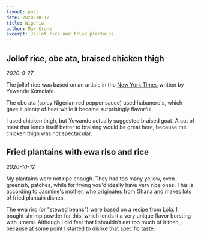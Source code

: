 ```yaml
---
layout: post
date: 2020-10-12
title: Nigeria
author: Max Crone
excerpt: Jollof rice and fried plantains.
---
```

## Jollof rice, obe ata, braised chicken thigh
*2020-9-27*

The jollof rice was based on an article in the [New York Times](https://cooking.nytimes.com/recipes/1020288-jollof-rice) written by Yewande Komolafe.

The obe ata (spicy Nigerian red pepper sauce) used habanero's, which gave it plenty of heat while it became surprisingly flavorful.

I used chicken thigh, but Yewande actually suggested braised goat. A cut of meat that lends itself better to braising would be great here, because the chicken thigh was not spectacular.

## Fried plantains with ewa riso and rice
*2020-10-12*

My plantains were not ripe enough. They had too many yellow, even greenish, patches, while for frying you'd ideally have very ripe ones. This is according to Jasmine's mother, who originates from Ghana and makes lots of fried plantain dishes.

The ewa riro (or "stewed beans") were based on a recipe from [Lola](https://cheflolaskitchen.com/ewa-riro-stewed-beans-2/). I bought shrimp powder for this, which lends it a very unique flavor bursting with umami. Although I did feel that I shouldn't eat too much of it then, because at some point I started to dislike that specific taste.
